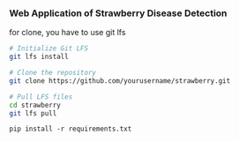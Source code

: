 ### Web Application of Strawberry Disease Detection

for clone, you have to use git lfs  

```bash
# Initialize Git LFS
git lfs install

# Clone the repository
git clone https://github.com/yourusername/strawberry.git

# Pull LFS files
cd strawberry
git lfs pull

```
```
pip install -r requirements.txt
```